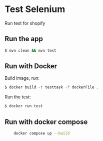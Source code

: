 # Test Selenium

Run test for shopify

## Run the app

```bash
$ mvn clean && mvn test
```

## Run with Docker

Build image, run:

```bash
$ docker build -t testtask -f dockerFile .
```

Run the test:
```bash
$ docker run test
```

## Run with docker compose
```bash
    docker compose up --build
```
